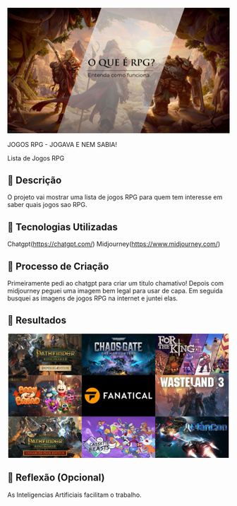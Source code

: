 <p align="center">
<img 
    src="capa rpg.png"
    width="800"
/>
</p>

JOGOS RPG - JOGAVA E NEM SABIA!



Lista de Jogos RPG

## 📒 Descrição
O projeto vai mostrar uma lista de jogos RPG para quem tem interesse em saber quais jogos sao RPG.

## 🤖 Tecnologias Utilizadas
Chatgpt(https://chatgpt.com/)
Midjourney(https://www.midjourney.com/)

## 🧐 Processo de Criação
Primeiramente pedi ao chatgpt para criar um titulo chamativo!
Depois com midjourney peguei uma imagem bem legal para usar de capa.
Em seguida busquei as imagens de jogos RPG na internet e juntei elas.
## 🚀 Resultados
<p align="center">
<img 
    src="jogos rpg.jpeg"
    width="500"
/>
</p>

## 💭 Reflexão (Opcional)
As Inteligencias Artificiais facilitam o trabalho.
```

